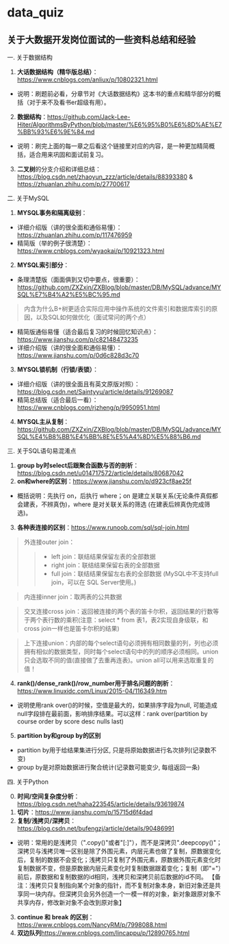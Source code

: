 # data_quiz
## 关于大数据开发岗位面试的一些资料总结和经验

一. 关于数据结构
1. **大话数据结构（精华版总结）**：https://www.cnblogs.com/anliux/p/10802321.html
* 说明：刷题前必看，分章节对《大话数据结构》这本书的重点和精华部分的概括（对于来不及看书er超级有用）。
2. **数据结构**：https://github.com/Jack-Lee-Hiter/AlgorithmsByPython/blob/master/%E6%95%B0%E6%8D%AE%E7%BB%93%E6%9E%84.md
* 说明：刷完上面的每一章之后看这个链接里对应的内容，是一种更加精简概括，适合用来巩固和面试前复习。
3. **二叉树**的分支介绍和详细总结：https://blog.csdn.net/zhaoyun_zzz/article/details/88393380  &  https://zhuanlan.zhihu.com/p/27700617

二. 关于MySQL
1. **MYSQL事务和隔离级别**：
* 详细介绍版（讲的很全面和通俗易懂）：https://zhuanlan.zhihu.com/p/117476959
* 精简版（举的例子很清楚）：https://www.cnblogs.com/wyaokai/p/10921323.html
2. **MYSQL索引部分**：
* 条理清楚版（面面俱到又切中要点，很重要）：https://github.com/ZXZxin/ZXBlog/blob/master/DB/MySQL/advance/MYSQL%E7%B4%A2%E5%BC%95.md
>内含为什么B+树更适合实际应用中操作系统的文件索引和数据库索引的原因，以及SQL如何做优化（面试常问的两个点）
* 精简版通俗易懂（适合最后复习的时候回忆知识点）：https://www.jianshu.com/p/c82148473235
* 详细介绍版（讲的很全面和通俗易懂）：https://www.jianshu.com/p/0d6c828d3c70
3. **MYSQL锁机制（行锁/表锁）**：
* 详细介绍版（讲的很全面且有英文原版对照）：https://blog.csdn.net/Saintyyu/article/details/91269087
* 精简总结版（适合最后一看）：https://www.cnblogs.com/rjzheng/p/9950951.html
4. **MYSQL主从复制**：https://github.com/ZXZxin/ZXBlog/blob/master/DB/MySQL/advance/MYSQL%E4%B8%BB%E4%BB%8E%E5%A4%8D%E5%88%B6.md

三. 关于SQL语句易混淆点
1. **group by时select后跟聚合函数与否的剖析**：https://blog.csdn.net/u014717572/article/details/80687042
2. **on和where的区别**：https://www.jianshu.com/p/d923cf8ae25f
* 概括说明：先执行 on，后执行 where；on 是建立关联关系(无论条件真假都会建表，不辨真伪)，where 是对关联关系的筛选 (在建表后辨真伪完成筛选)。
3. **各种表连接的区别**：https://www.runoob.com/sql/sql-join.html
>外连接outer join：
>>* left join：联结结果保留左表的全部数据
>>* right join：联结结果保留右表的全部数据
>>* full join：联结结果保留左右表的全部数据 (MySQL中不支持full join，可以在 SQL Server使用。)

>内连接inner join：取两表的公共数据 

>交叉连接cross join：返回被连接的两个表的笛卡尔积，返回结果的行数等于两个表行数的乘积(注意：select * from 表1，表2实现自身级联，和cross join一样也是笛卡尔积的结果) 

>上下连接union：内部的每个select语句必须拥有相同数量的列，列也必须拥有相似的数据类型，同时每个select语句中的列的顺序必须相同。union只会选取不同的值(直接做了去重再连表)。union all可以用来选取重复的值！ 
4. **rank()/dense_rank()/row_number用于排名问题的剖析**：https://www.linuxidc.com/Linux/2015-04/116349.htm
* 说明使用rank over()的时候，空值是最大的，如果排序字段为null, 可能造成null字段排在最前面，影响排序结果。可以这样：rank over(partition by course order by score desc nulls last)
5. **partition by和group by的区别**
* partition by用于给结果集进行分区, 只是将原始数据进行名次排列(记录数不变)
* group by是对原始数据进行聚合统计(记录数可能变少, 每组返回一条)


四. 关于Python

0. **时间/空间复杂度分析**：https://blog.csdn.net/haha223545/article/details/93619874
1. **切片**：https://www.jianshu.com/p/15715d6f4dad
2. **复制/浅拷贝/深拷贝**：https://blog.csdn.net/bufengzj/article/details/90486991
* 说明：常用的是浅拷贝（".copy()"或者"[:]"），而不是深拷贝".deepcopy()"；深拷贝与浅拷贝唯一区别是除了外围元素，内层元素也做了复制，原数据变化后，复制的数据不会变化；浅拷贝只复制了外围元素，原数据外围元素变化时复制数据不变，但是原数据内层元素变化时复制数据跟着变化；复制（即"="）前后，原数据和复制数据的id相同，浅拷贝和深拷贝前后数据的id不同。
【备注：浅拷贝只复制指向某个对象的指针，而不复制对象本身，新旧对象还是共享同一块内存。但深拷贝会另外创造一个一模一样的对象，新对象跟原对象不共享内存，修改新对象不会改到原对象】
3. **continue 和 break 的区别**：https://www.cnblogs.com/NancyRM/p/7998088.html
4. **双边队列**https://www.cnblogs.com/lincappu/p/12890765.html



